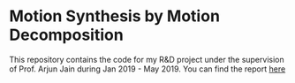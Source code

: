 # Motion Synthesis by Motion Decomposition
This repository contains the code for my R&amp;D project under the supervision of Prof. Arjun Jain during Jan 2019 - May 2019.
You can find the report [here](https://ys1998.github.io/research/motion_forecasting.pdf)

